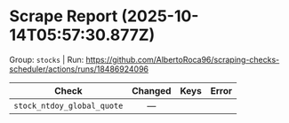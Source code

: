 # Scrape Report (2025-10-14T05:57:30.877Z)

Group: `stocks`  |  Run: https://github.com/AlbertoRoca96/scraping-checks-scheduler/actions/runs/18486924096

| Check | Changed | Keys | Error |
|---|:---:|:--|:--|
| `stock_ntdoy_global_quote` | — |  |  |
